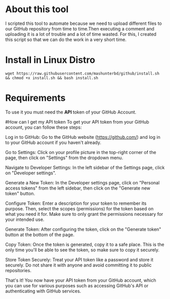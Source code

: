 # About this tool 
I scripted this tool to automate because we need to upload different files to our GitHub repository from time to time.Then executing a comment and uploading it is a lot of trouble and a lot of time wasted. For this, I created this script so that we can do the work in a very short time.

# Install in Linux Distro
```
wget https://raw.githubusercontent.com/mashunterbd/github/install.sh && chmod +x install.sh && bash install.sh 
```

# Requirements
To use it you must need the <b> API </b>  token of your GitHub Account.

#How can I get my API token 
To get your API token from your GitHub account, you can follow these steps:

Log in to GitHub: Go to the GitHub website (https://github.com/) and log in to your GitHub account if you haven't already.

Go to Settings: Click on your profile picture in the top-right corner of the page, then click on "Settings" from the dropdown menu.

Navigate to Developer Settings: In the left sidebar of the Settings page, click on "Developer settings".

Generate a New Token: In the Developer settings page, click on "Personal access tokens" from the left sidebar, then click on the "Generate new token" button.

Configure Token: Enter a description for your token to remember its purpose. Then, select the scopes (permissions) for the token based on what you need it for. Make sure to only grant the permissions necessary for your intended use.

Generate Token: After configuring the token, click on the "Generate token" button at the bottom of the page.

Copy Token: Once the token is generated, copy it to a safe place. This is the only time you'll be able to see the token, so make sure to copy it securely.

Store Token Securely: Treat your API token like a password and store it securely. Do not share it with anyone and avoid committing it to public repositories.

That's it! You now have your API token from your GitHub account, which you can use for various purposes such as accessing GitHub's API or authenticating with GitHub services.